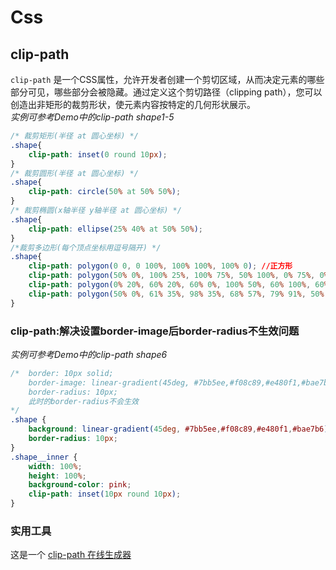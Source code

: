 # Css
## clip-path
`clip-path` 是一个CSS属性，允许开发者创建一个剪切区域，从而决定元素的哪些部分可见，哪些部分会被隐藏。通过定义这个剪切路径（clipping path），您可以创造出非矩形的裁剪形状，使元素内容按特定的几何形状展示。  
*实例可参考Demo中的clip-path shape1-5*  
``` css
/* 裁剪矩形(半径 at 圆心坐标) */
.shape{
    clip-path: inset(0 round 10px);
}
/* 裁剪圆形(半径 at 圆心坐标) */
.shape{
    clip-path: circle(50% at 50% 50%);
}
/* 裁剪椭圆(x轴半径 y轴半径 at 圆心坐标) */
.shape{
    clip-path: ellipse(25% 40% at 50% 50%);
}
/*裁剪多边形(每个顶点坐标用逗号隔开) */
.shape{
    clip-path: polygon(0 0, 0 100%, 100% 100%, 100% 0); //正方形
    clip-path: polygon(50% 0%, 100% 25%, 100% 75%, 50% 100%, 0% 75%, 0% 25%); //正六边形
    clip-path: polygon(0% 20%, 60% 20%, 60% 0%, 100% 50%, 60% 100%, 60% 80%, 0% 80%); //右箭头
    clip-path: polygon(50% 0%, 61% 35%, 98% 35%, 68% 57%, 79% 91%, 50% 70%, 21% 91%, 32% 57%, 2% 35%, 39% 35%); //五角星
}
```

### clip-path:解决设置border-image后border-radius不生效问题
*实例可参考Demo中的clip-path shape6*
``` css
/*  border: 10px solid;
    border-image: linear-gradient(45deg, #7bb5ee,#f08c89,#e480f1,#bae7b6) 1; 
    border-radius: 10px;
    此时的border-radius不会生效
*/  
.shape {
    background: linear-gradient(45deg, #7bb5ee,#f08c89,#e480f1,#bae7b6) ;
    border-radius: 10px;
}
.shape__inner {
    width: 100%;
    height: 100%;
    background-color: pink;
    clip-path: inset(10px round 10px);
}
```

### 实用工具
这是一个 [clip-path 在线生成器](https://css.bqrdh.com/clip-path/editor)  
